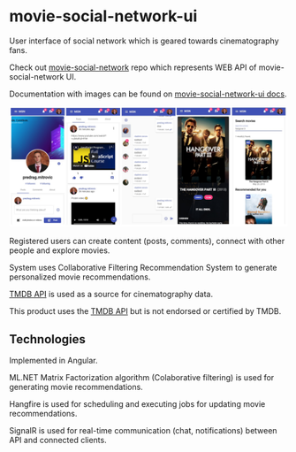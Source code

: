 # movie-social-network-ui
 
User interface of social network which is geared towards cinematography fans.

Check out [movie-social-network](https://github.com/pedjamitrovic/movie-social-network) repo which represents WEB API of movie-social-network UI.

Documentation with images can be found on [movie-social-network-ui docs](https://github.com/pedjamitrovic/movie-social-network-ui/tree/master/doc).

![Movie social network UI](https://github.com/pedjamitrovic/movie-social-network-ui/blob/master/doc/img/responsive_combined.png?raw=true)

Registered users can create content (posts, comments), connect with other people and explore movies.

System uses Collaborative Filtering Recommendation System to generate personalized movie recommendations.

[TMDB API](https://www.themoviedb.org/documentation/api) is used as a source for cinematography data.

This product uses the [TMDB API](https://www.themoviedb.org/documentation/api) but is not endorsed or certified by TMDB.

## Technologies

Implemented in Angular.

ML.NET Matrix Factorization algorithm (Colaborative filtering) is used for generating movie recommendations.

Hangfire is used for scheduling and executing jobs for updating movie recommendations.

SignalR is used for real-time communication (chat, notifications) between API and connected clients.

